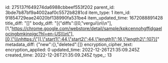 id: 275137f649274da6988cbbeef553f202
parent_id: 3bde7b87bf9a4002aaf0c5572b8281cd
item_type: 1
item_id: 91854729eae24020bf138990fa531be4
item_updated_time: 1672088891428
title_diff: "[]"
body_diff: "[{\"diffs\":[[0,\"vergui\\\n\\\n\"],[1,\"https://chrome.google.com/webstore/detail/sample/kpkcennohgffjdgaelocingbmkjnpjgc?hl=en-US\\\n\"],[0,\"\\\nhttps:/\"]],\"start1\":44,\"start2\":44,\"length1\":16,\"length2\":107}]"
metadata_diff: {"new":{},"deleted":[]}
encryption_cipher_text: 
encryption_applied: 0
updated_time: 2022-12-26T21:35:09.245Z
created_time: 2022-12-26T21:35:09.245Z
type_: 13